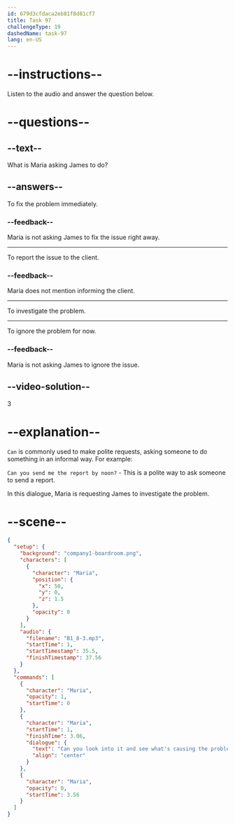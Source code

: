 ```yaml
---
id: 679d3cfdaca2eb81f8d81cf7
title: Task 97
challengeType: 19
dashedName: task-97
lang: en-US
---
```


<!-- (Audio) Maria: Can you look into it and see what's causing the problem? -->

# --instructions--

Listen to the audio and answer the question below.

# --questions--

## --text--

What is Maria asking James to do?

## --answers--

To fix the problem immediately.

### --feedback--

Maria is not asking James to fix the issue right away.

---

To report the issue to the client.

### --feedback--

Maria does not mention informing the client.

---

To investigate the problem.

---

To ignore the problem for now.

### --feedback--

Maria is not asking James to ignore the issue.

## --video-solution--

3

# --explanation--

`Can` is commonly used to make polite requests, asking someone to do something in an informal way. For example:

`Can you send me the report by noon?` - This is a polite way to ask someone to send a report.

In this dialogue, Maria is requesting James to investigate the problem.

# --scene--

```json
{
  "setup": {
    "background": "company1-boardroom.png",
    "characters": [
      {
        "character": "Maria",
        "position": {
          "x": 50,
          "y": 0,
          "z": 1.5
        },
        "opacity": 0
      }
    ],
    "audio": {
      "filename": "B1_8-3.mp3",
      "startTime": 1,
      "startTimestamp": 35.5,
      "finishTimestamp": 37.56
    }
  },
  "commands": [
    {
      "character": "Maria",
      "opacity": 1,
      "startTime": 0
    },
    {
      "character": "Maria",
      "startTime": 1,
      "finishTime": 3.06,
      "dialogue": {
        "text": "Can you look into it and see what's causing the problem?",
        "align": "center"
      }
    },
    {
      "character": "Maria",
      "opacity": 0,
      "startTime": 3.56
    }
  ]
}
```
